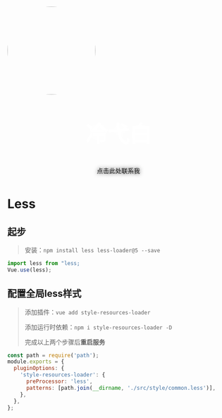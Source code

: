 <img class="lyb" src="http://lengyibai.gitee.io/img-bed/img/lyb.png" style="width:200px;margin:0 auto;border-radius:50%" />

<p style="font-size:50px;font-weight:bold;width:100%;text-align:center;color:#fff;text-shadow:0 0 15px">冷弋白</p>
<p style="text-align:center;color:#aaa;position: relative;top:-10px;text-shadow:0 0 10px"><a href='https://wpa.qq.com/msgrd?v=3&uin=1329670984&site=qq&menu=yes' style='text-decoration: none;
'>点击此处联系我</a></p>

# Less

## 起步

> 安装：`npm install less less-loader@5 --save`

<!--main.js引入-->

```js
import less from "less;
Vue.use(less);
```

## 配置全局less样式

> 添加插件：`vue add style-resources-loader`
>
> 添加运行时依赖：`npm i style-resources-loader -D`
>
> 完成以上两个步骤后**重启服务**

<!--vue.config.js文件配置-->

```js
const path = require('path');
module.exports = {
  pluginOptions: {
    'style-resources-loader': {
      preProcessor: 'less',
      patterns: [path.join(__dirname, './src/style/common.less')],
    },
  },
};
```

